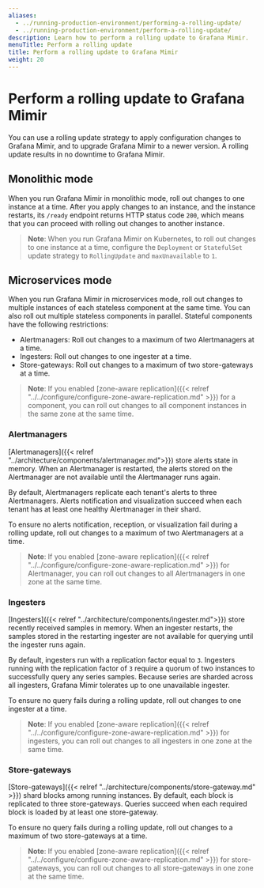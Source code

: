 ```yaml
---
aliases:
  - ../running-production-environment/performing-a-rolling-update/
  - ../running-production-environment/perform-a-rolling-update/
description: Learn how to perform a rolling update to Grafana Mimir.
menuTitle: Perform a rolling update
title: Perform a rolling update to Grafana Mimir
weight: 20
---
```


# Perform a rolling update to Grafana Mimir

You can use a rolling update strategy to apply configuration changes to
Grafana Mimir, and to upgrade Grafana Mimir to a newer version. A
rolling update results in no downtime to Grafana Mimir.

## Monolithic mode

When you run Grafana Mimir in monolithic mode, roll out changes to one instance at a time.
After you apply changes to an instance, and the instance restarts, its `/ready` endpoint returns HTTP status code `200`, which means that you can proceed with rolling out changes to another instance.

> **Note**: When you run Grafana Mimir on Kubernetes, to roll out changes to one instance at a time, configure the `Deployment` or `StatefulSet` update strategy to `RollingUpdate` and `maxUnavailable` to `1`.

## Microservices mode

When you run Grafana Mimir in microservices mode, roll out changes to multiple instances of each stateless component at the same time.
You can also roll out multiple stateless components in parallel.
Stateful components have the following restrictions:

- Alertmanagers: Roll out changes to a maximum of two Alertmanagers at a time.
- Ingesters: Roll out changes to one ingester at a time.
- Store-gateways: Roll out changes to a maximum of two store-gateways at a time.

> **Note**: If you enabled [zone-aware replication]({{< relref "../../configure/configure-zone-aware-replication.md" >}}) for a component, you can roll out changes to all component instances in the same zone at the same time.

### Alertmanagers

[Alertmanagers]({{< relref "../architecture/components/alertmanager.md">}}) store alerts state in memory.
When an Alertmanager is restarted, the alerts stored on the Alertmanager are not available until the Alertmanager runs again.

By default, Alertmanagers replicate each tenant's alerts to three Alertmanagers.
Alerts notification and visualization succeed when each tenant has at least one healthy Alertmanager in their shard.

To ensure no alerts notification, reception, or visualization fail during a rolling update, roll out changes to a maximum of two Alertmanagers at a time.

> **Note**: If you enabled [zone-aware replication]({{< relref "../../configure/configure-zone-aware-replication.md" >}}) for Alertmanager, you can roll out changes to all Alertmanagers in one zone at the same time.

### Ingesters

[Ingesters]({{< relref "../architecture/components/ingester.md">}}) store recently received samples in memory.
When an ingester restarts, the samples stored in the restarting ingester are not available for querying until the ingester runs again.

By default, ingesters run with a replication factor equal to `3`.
Ingesters running with the replication factor of `3` require a quorum of two instances to successfully query any series samples.
Because series are sharded across all ingesters, Grafana Mimir tolerates up to one unavailable ingester.

To ensure no query fails during a rolling update, roll out changes to one ingester at a time.

> **Note**: If you enabled [zone-aware replication]({{< relref "../../configure/configure-zone-aware-replication.md" >}}) for ingesters, you can roll out changes to all ingesters in one zone at the same time.

### Store-gateways

[Store-gateways]({{< relref "../architecture/components/store-gateway.md" >}}) shard blocks among running instances.
By default, each block is replicated to three store-gateways.
Queries succeed when each required block is loaded by at least one store-gateway.

To ensure no query fails during a rolling update, roll out changes to a maximum of two store-gateways at a time.

> **Note**: If you enabled [zone-aware replication]({{< relref "../../configure/configure-zone-aware-replication.md" >}}) for store-gateways, you can roll out changes to all store-gateways in one zone at the same time.
